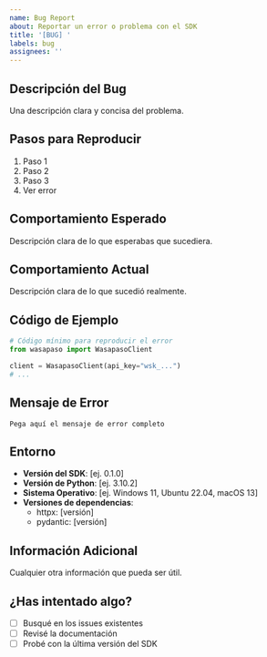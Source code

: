 ```yaml
---
name: Bug Report
about: Reportar un error o problema con el SDK
title: '[BUG] '
labels: bug
assignees: ''
---
```


## Descripción del Bug
Una descripción clara y concisa del problema.

## Pasos para Reproducir
1. Paso 1
2. Paso 2
3. Paso 3
4. Ver error

## Comportamiento Esperado
Descripción clara de lo que esperabas que sucediera.

## Comportamiento Actual
Descripción clara de lo que sucedió realmente.

## Código de Ejemplo
```python
# Código mínimo para reproducir el error
from wasapaso import WasapasoClient

client = WasapasoClient(api_key="wsk_...")
# ...
```

## Mensaje de Error
```
Pega aquí el mensaje de error completo
```

## Entorno
- **Versión del SDK**: [ej. 0.1.0]
- **Versión de Python**: [ej. 3.10.2]
- **Sistema Operativo**: [ej. Windows 11, Ubuntu 22.04, macOS 13]
- **Versiones de dependencias**:
  - httpx: [versión]
  - pydantic: [versión]

## Información Adicional
Cualquier otra información que pueda ser útil.

## ¿Has intentado algo?
- [ ] Busqué en los issues existentes
- [ ] Revisé la documentación
- [ ] Probé con la última versión del SDK

